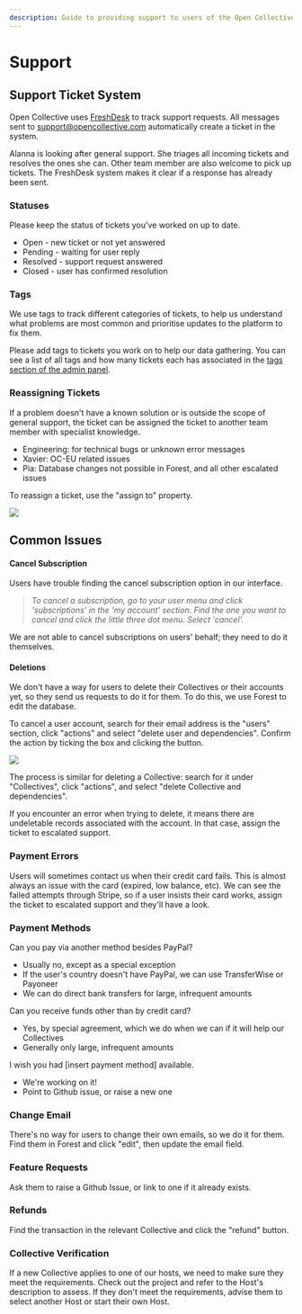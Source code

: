 ```yaml
---
description: Guide to providing support to users of the Open Collective platform
---
```


# Support

## Support Ticket System

Open Collective uses [FreshDesk](https://opencollective.freshdesk.com) to track support requests. All messages sent to support@opencollective.com automatically create a ticket in the system.

Alanna is looking after general support. She triages all incoming tickets and resolves the ones she can. Other team member are also welcome to pick up tickets. The FreshDesk system makes it clear if a response has already been sent.

### Statuses

Please keep the status of tickets you've worked on up to date.

* Open - new ticket or not yet answered
* Pending - waiting for user reply
* Resolved - support request answered
* Closed - user has confirmed resolution

### Tags

We use tags to track different categories of tickets, to help us understand what problems are most common and prioritise updates to the platform to fix them.

Please add tags to tickets you work on to help our data gathering. You can see a list of all tags and how many tickets each has associated in the [tags section of the admin panel](https://opencollective.freshdesk.com/a/admin/tags).

### Reassigning Tickets

If a problem doesn't have a known solution or is outside the scope of general support, the ticket can be assigned the ticket to another team member with specialist knowledge.

* Engineering: for technical bugs or unknown error messages
* Xavier: OC-EU related issues
* Pia: Database changes not possible in Forest, and all other escalated issues

To reassign a ticket, use the "assign to" property.

![](../.gitbook/assets/screen-shot-2019-03-07-at-4.09.18-pm.png)

## Common Issues

#### Cancel Subscription

Users have trouble finding the cancel subscription option in our interface.

> _To cancel a subscription, go to your user menu and click 'subscriptions' in the 'my account' section. Find the one you want to cancel and click the little three dot menu. Select 'cancel'._

We are not able to cancel subscriptions on users' behalf; they need to do it themselves.

#### Deletions

We don't have a way for users to delete their Collectives or their accounts yet, so they send us requests to do it for them. To do this, we use Forest to edit the database.

To cancel a user account, search for their email address is the "users" section, click "actions" and select "delete user and dependencies". Confirm the action by ticking the box and clicking the button.

![](../.gitbook/assets/screen-shot-2019-03-07-at-4.25.42-pm.png)

The process is similar for deleting a Collective: search for it under "Collectives", click "actions", and select "delete Collective and dependencies".

If you encounter an error when trying to delete, it means there are undeletable records associated with the account. In that case, assign the ticket to escalated support.

### Payment Errors

Users will sometimes contact us when their credit card fails. This is almost always an issue with the card \(expired, low balance, etc\). We can see the failed attempts through Stripe, so if a user insists their card works, assign the ticket to escalated support and they'll have a look.

### Payment Methods

Can you pay via another method besides PayPal?

* Usually no, except as a special exception
* If the user's country doesn't have PayPal, we can use TransferWise or Payoneer
* We can do direct bank transfers for large, infrequent amounts

Can you receive funds other than by credit card?

* Yes, by special agreement, which we do when we can if it will help our Collectives
* Generally only large, infrequent amounts

I wish you had \[insert payment method\] available.

* We're working on it! 
* Point to Github issue, or raise a new one

### Change Email

There's no way for users to change their own emails, so we do it for them. Find them in Forest and click "edit", then update the email field.

### Feature Requests

Ask them to raise a Github Issue, or link to one if it already exists.

### Refunds

Find the transaction in the relevant Collective and click the "refund" button.

### Collective Verification

If a new Collective applies to one of our hosts, we need to make sure they meet the requirements. Check out the project and refer to the Host's description to assess. If they don't meet the requirements, advise them to select another Host or start their own Host.


